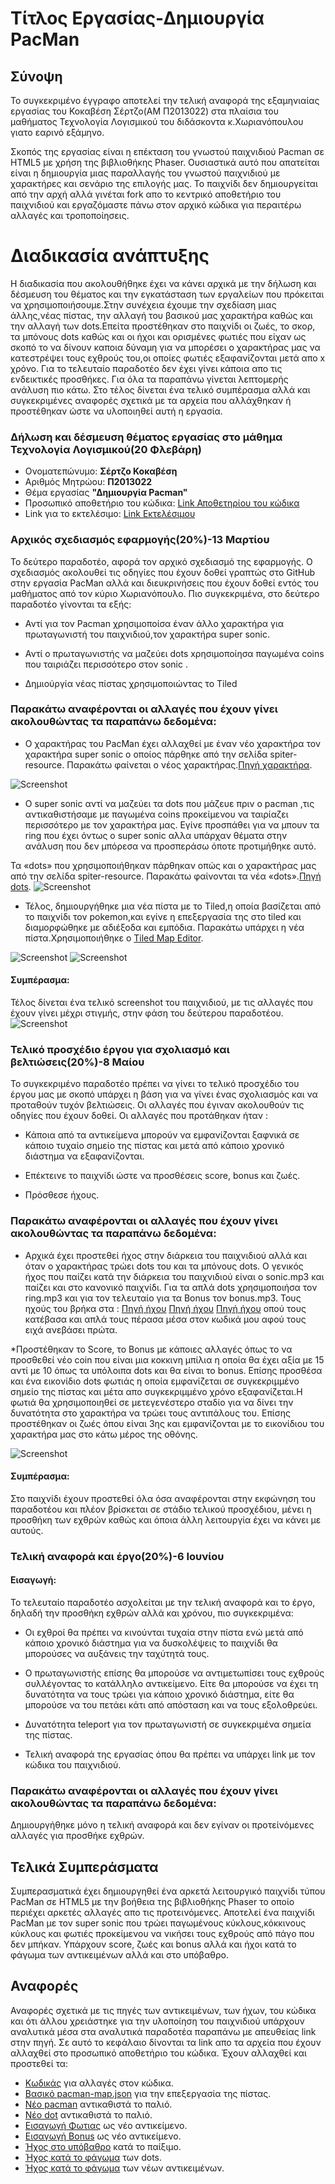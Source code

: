 # Tίτλος Εργασίας-Δημιουργία PacMan
## Σύνοψη

Το συγκεκριμένο έγγραφο  αποτελεί την τελική αναφορά της εξαμηνιαίας εργασίας του Κοκαβέση Σέρτζο(ΑΜ Π2013022) στα πλαίσια
του μαθήματος Τεχνολογία Λογισμικού του διδάσκοντα κ.Χωριανόπουλου γιατο εαρινό εξάμηνο.

Σκοπός της εργασίας είναι η επέκταση του γνωστού παιχνιδιού Pacman σε HTML5 με χρήση της βιβλιοθήκης Phaser.
Ουσιαστικά αυτό που απατείται είναι η δημιουργία μιας παραλλαγής του γνωστού παιχνιδιού με χαρακτήρες και σενάριο της
επιλογής μας. Το παιχνίδι δεν δημιουργείται από την αρχή αλλά γινέται fork απο το κεντρικό αποθετήριο του παιχνιδιού και
εργαζόμαστε πάνω στον αρχικό κώδικα για περαιτέρω αλλαγές και τροποποίησεις.

# Διαδικασία ανάπτυξης

Η διαδικασία που ακολουθήθηκε έχει να κάνει αρχικά με την δήλωση και δέσμευση του θέματος και την εγκατάσταση των εργαλείων
που πρόκειται να χρησιμοποιήσουμε.Στην συνέχεια έχουμε την σχεδίαση μιας άλλης,νέας πίστας, την αλλαγή του βασικού μας χαρακτήρα 
καθώς και την αλλαγή των dots.Eπείτα προστέθηκαν στο παιχνίδι οι ζωές, το σκορ, τα μπόνους dots καθώς και οι ήχοι και ορισμένες
φωτιές που είχαν ως σκοπό το να δίνουν καποια δύναμη για να μπορέσει ο χαρακτήρας μας να κατεστρέψει τους εχθρούς του,οι οποίες
φωτιές εξαφανίζονται μετά απο x χρόνο. Για το τελευταίο παραδοτέο δεν έχει γίνει κάποια απο τις ενδεικτικές προσθήκες.
Για όλα τα παραπάνω γίνεται λεπτομερής ανάλυση πιο κάτω.
Στο τέλος δίνεται ένα τελικό συμπέρασμα αλλά και συγκεκριμένες αναφορές σχετικά με τα αρχεία που αλλάχθηκαν ή προστέθηκαν
ώστε να υλοποιηθεί αυτή η εργασία.

### Δήλωση και δέσμευση θέματος εργασίας στο μάθημα Τεχνολογία Λογισμικού(20 Φλεβάρη)

*  Ονοματεπώνυμο: **Σέρτζο Κοκαβέση**
*  Αριθμός Μητρώου: **Π2013022**
*  Θέμα εργασίας **"Δημιουργία Pacman"**
*  Προσωπικό αποθετήριο του κώδικα: [Link Αποθετηρίου του κώδικα](https://github.com/p13koka/pacman)
*  Link για το εκτελέσιμο: [Link Εκτελέσιμου](https://p13koka.github.io/pacman/)


### Αρχικός σχεδιασμός εφαρμογής(20%)-13 Μαρτίου

Το δεύτερο παραδοτέο, αφορά τον αρχικό σχεδιασμό της εφαρμογής.
Ο σχεδιασμός ακολουθεί τις οδηγίες που έχουν δοθεί γραπτώς στο GitHub στην εργασία PacMan αλλά και διευκρινήσεις
που έχουν δοθεί εντός του μαθήματος από τον κύριο Χωριανόπουλο. Πιο συγκεκριμένα, στο δεύτερο παραδοτέο γίνονται τα εξής:

* Αντί για τον Pacman χρησιμοποίσα έναν άλλο χαρακτήρα για πρωταγωνιστή του παιχνιδιού,τον χαρακτήρα super sonic.

* Αντί ο πρωταγωνιστής να μαζεύει dots xρησιμοποίησα παγωμένα coins  που ταιριάζει περισσότερο στον  sonic .

*  Δημιούργία νέας πίστας χρησιμοποιώντας το Tiled

### Παρακάτω αναφέρονται οι αλλαγές που έχουν γίνει ακολουθώντας τα παραπάνω δεδομένα:

*  O χαρακτήρας του PacMan έχει αλλαχθεί με έναν νέο χαρακτήρα τον χαρακτήρα super sonic  ο οποίος πάρθηκε από την σελίδα 
spiter-resource.
Παρακάτω φαίνεται ο νέος χαρακτήρας.[Πηγή χαρακτήρα](https://www.spriters-resource.com/game_boy_advance/sonicadv3/sheet/7143/).

![Screenshot](pacman.png)

*  Ο super sonic αντί να μαζεύει τα dots που μάζευε πριν ο pacman ,τις αντικαθιστήσαμε με παγωμένα coins προκείμενου να ταιρίαζει 
περισσότερο με τον χαρακτήρα μας. Εγίνε προσπάθει για να μπουν τα ring που έχει όντως ο super sonic αλλα υπάρχαν θέματα στην ανάλυση 
που δεν μπόρεσα να προσπεράσω όποτε προτιμήθηκε αυτό.

Τα «dots» που χρησιμοποιήθηκαν πάρθηκαν οπώς και ο χαρακτήρας μας από την σελίδα spiter-resource.
Παρακάτω  φαίνονται τα νέα «dots».[Πηγή dots](https://www.spriters-resource.com/game_boy_advance/sonicadv3/sheet/7143/).
![Screenshot](dot.png)

*  Τέλος, δημιουργήθηκε μια νέα πίστα με το Tiled,η οποία βασίζεται από το παιχνίδι τον pokemon,και εγίνε η επεξεργασία της στο tiled 
και διαμορφώθηκε με αδιέξοδα και εμπόδια.
Παρακάτω υπάρχει η νέα πίστα.Χρησιμοποιήθηκε ο [Tiled Map Editor](http://www.mapeditor.org/).

![Screenshot](pacman-tiles.png)
![Screenshot](pista.png)

#### Συμπέρασμα:

Τέλος δίνεται ένα τελικό screenshot του παιχνιδιού, με τις αλλαγές που έχουν γίνει μέχρι στιγμής, στην φάση του δεύτερου παραδοτέου.
![Screenshot](game1.png)


### Τελικό προσχέδιο έργου για σχολιασμό και βελτιώσεις(20%)-8 Μαίου

To συγκεκριμένο παραδοτέο πρέπει να γίνει το τελικό προσχέδιο του έργου μας με σκοπό υπάρχει η βάση για να γίνει ένας 
σχολιασμός και να προταθούν τυχόν βελτιώσεις. Οι αλλαγές που έγιναν ακολουθούν τις οδηγίες που έχουν δοθεί. Οι αλλαγές που προτάθηκαν ήταν  :
*  Κάποια από τα αντικείμενα μπορούν να εμφανίζονται ξαφνικά σε κάποιο τυχαίο σημείο της πίστας και μετά από κάποιο χρονικό διάστημα να εξαφανίζονται.

*  Επέκτεινε το παιχνίδι ώστε να προσθέσεις score, bonus και ζωές.

*  Πρόσθεσε ήχους.

### Παρακάτω αναφέρονται οι αλλαγές που έχουν γίνει ακολουθώντας τα παραπάνω δεδομένα:

* Αρχικά έχει προστεθεί ήχος στην διάρκεια του παιχνιδιού αλλά και όταν ο χαρακτήρας τρώει dots του και τα μπόνους dots.
O γενικός ήχος που παίζει κατά την διάρκεια του παιχνιδιού είναι ο sonic.mp3 και παίζει και στο κανονικό παιχνίδι.
Για τα απλά dots χρησιμοποιήσα τον ring.mp3 και για τον τελευταίο για τα Bonus τον bonus.mp3.
Toυς ηχούς του βρήκα στα :
[Πηγή ήχου](http://soundbible.com/1770-Ray-Gun.html)
[Πηγή ήχου](http://www.zedge.net/ringtone/406936/)
[Πηγή ήχου](https://downloads.khinsider.com/game-soundtracks/album/sonic-the-hedgehog-2-original-soundtrack/05-emerald-hill-zone-2-player-.mp3)
oπού τους κατέβασα και απλά τους πέρασα μέσα στον κωδικά μου αφού τους ειχά ανεβάσει πρώτα.

*Προστέθηκαν το Score, το Bonus με κάποιες αλλαγές όπως το  να προσθεθεί  νέo coin που είναι μια κοκκινη μπίλια η οποία  θα έχει
αξία με 15 αντί με 10 όπως τα υπόλοιπα dots και θα είναι το bonus. 
Επίσης προσθέσα και ένα εικονίδιο dots φωτιάς η οποία εμφανίζεται σε συγκεκριμμένο σημείο
της πίστας και μέτα απο συγκεκριμμένο χρόνο εξαφανίζεται.Η φωτιά θα χρησιμοποιηθεί σε 
μετεγενέστερο σταδίο για να δίνει την δυνατότητα στο χαρακτήρα να τρώει τους αντιπάλους του.
Επίσης προστέθηκαν οι ζωές όπου είναι 3ης και εμφανίζονται με το εικονίδιου του χαρακτήρα μας
στο κάτω μέρος της οθόνης.

![Screenshot](game2.png)  

#### Συμπέρασμα:
Στο παιχνίδι έχουν προστεθεί όλα όσα αναφέρονται στην εκφώνηση του παραδοτέου και πλέον βρίσκεται σε στάδιο τελικού προσχέδιου,
μένει η προσθήκη των εχθρών καθώς και όποια άλλη λειτουργία έχει να κάνει με αυτούς.

### Τελική αναφορά και έργο(20%)-6 Ιουνίου

#### Εισαγωγή:

Το τελευταίο παραδοτέο ασχολείται με την τελική αναφορά και το έργο, δηλαδή την προσθήκη εχθρών αλλά και χρόνου, πιο συγκεκριμένα:

*  Οι εχθροί θα πρέπει να κινούνται τυχαία στην πίστα ενώ μετά από κάποιο χρονικό διάστημα για να δυσκολέψεις το παιχνίδι θα μπορούσες να αυξάνεις την ταχύτητά τους.

*  Ο πρωταγωνιστής επίσης θα μπορούσε να αντιμετωπίσει τους εχθρούς συλλέγοντας το κατάλληλο αντικείμενο. Είτε θα μπορούσε να έχει τη δυνατότητα να τους τρώει για κάποιο χρονικό διάστημα, είτε θα μπορούσε να του πετάει κάτι από απόσταση και να τους εξολοθρεύει.

*  Δυνατότητα teleport για τον πρωταγωνιστή σε συγκεκριμένα σημεία της πίστας.

*  Τελική αναφορά της εργασίας όπου θα πρέπει να υπάρχει link με τον κώδικα του παιχνιδιού.


### Παρακάτω αναφέρονται οι αλλαγές που έχουν γίνει ακολουθώντας τα παραπάνω δεδομένα:

Δημιουργήθηκε μόνο η τελική αναφορά και δεν εγίναν οι προτείνόμενες αλλαγές για προσθήκε εχθρών.


## Τελικά Συμπεράσματα

Συμπερασματικά έχει  δημιουργηθεί ένα αρκετά λειτουργικό παιχνίδι τύπου PacMan σε HTML5 με την βοήθεια της βιβλιοθήκης Phaser 
το οποίο περιέχει αρκετές αλλαγές απο τις προτεινόμενες. 
Αποτελεί ένα παιχνίδι PacMan με τον super sonic  που τρώει παγωμένους κύκλους,κόκκινους κύκλους και φωτιές προκείμενου να νικήσει τους εχθρούς από πάγο που δεν μπήκαν.
Υπάρχουν  score, ζωές και bonus αλλά και  ήχοι κατά το φάγωμα των αντικειμένων αλλά και στο υπόβαθρο.


## Αναφορές

Αναφορές σχετικά με τις πηγές των αντικειμένων, των ήχων, του κώδικα και ότι άλλου χρειάστηκε για την υλοποίηση του παιχνιδιού
υπάρχουν αναλυτικά μέσα στα αναλυτικά παραδοτέα παραπάνω με απευθείας link στην πηγή. 
Σε αυτό το κεφάλαιο δίνονται τα link απο τα αρχεία που έχουν αλλαχθεί στο προσωπικό αποθετήριο του κώδικα.
Έχουν αλλαχθεί και προστεθεί τα:


*  [Κωδικάς](https://github.com/p13koka/pacman/blob/master/index.html) για αλλαγές στον κώδικα.
*  [Βασικό pacman-map.json](https://github.com/p13koka/pacman/blob/master/assets/pacman-map.json) για την επεξεργασία της πίστας.
*  [Νέο pacman](https://github.com/p13koka/pacman/blob/master/assets/pacman.png) αντικαθιστά το παλιό.
*  [Νέο dot](https://github.com/p13koka/pacman/blob/master/assets/dot.png) αντικαθιστά το παλιό.
*  [Εισαγωγή Φωτιας](https://github.com/p13koka/pacman/blob/master/assets/cherry.png) ως νέο αντικείμενο.
*  [Εισαγωγή Bonus](https://github.com/p13koka/pacman/blob/master/assets/serdot.png) ως νέο αντικείμενο.
*  [Ήχος στο υπόβαθρο](https://github.com/p13koka/pacman/blob/master/assets/sony.mp3) κατά το παίξιμο.
*  [Ήχος κατά το φάγωμα](https://github.com/p13koka/pacman/blob/master/assets/ring.mp3) των dots.
*  [Ήχος κατά το φάγωμα](https://github.com/p13koka/pacman/blob/master/assets/bonus.mp3) των νέων αντικειμένων.

